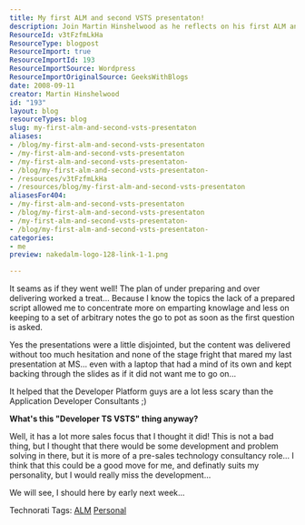 ```yaml
---
title: My first ALM and second VSTS presentaton!
description: Join Martin Hinshelwood as he reflects on his first ALM and VSTS presentations, sharing insights on preparation, delivery, and the evolving tech landscape.
ResourceId: v3tFzfmLkHa
ResourceType: blogpost
ResourceImport: true
ResourceImportId: 193
ResourceImportSource: Wordpress
ResourceImportOriginalSource: GeeksWithBlogs
date: 2008-09-11
creator: Martin Hinshelwood
id: "193"
layout: blog
resourceTypes: blog
slug: my-first-alm-and-second-vsts-presentaton
aliases:
- /blog/my-first-alm-and-second-vsts-presentaton
- /my-first-alm-and-second-vsts-presentaton
- /my-first-alm-and-second-vsts-presentaton-
- /blog/my-first-alm-and-second-vsts-presentaton-
- /resources/v3tFzfmLkHa
- /resources/blog/my-first-alm-and-second-vsts-presentaton
aliasesFor404:
- /my-first-alm-and-second-vsts-presentaton
- /blog/my-first-alm-and-second-vsts-presentaton
- /my-first-alm-and-second-vsts-presentaton-
- /blog/my-first-alm-and-second-vsts-presentaton-
categories:
- me
preview: nakedalm-logo-128-link-1-1.png

---
```

It seams as if they went well! The plan of under preparing and over delivering worked a treat... Because I know the topics the lack of a prepared script allowed me to concentrate more on emparting knowlage and less on keeping to a set of arbitrary notes the go to pot as soon as the first question is asked.

Yes the presentations were a little disjointed, but the content was delivered without too much hesitation and none of the stage fright that mared my last presentation at MS... even with a laptop that had a mind of its own and kept backing through the slides as if it did not want me to go on...

It helped that the Developer Platform guys are a lot less scary than the Application Developer Consultants ;)

**What's this "Developer TS VSTS" thing anyway?**

Well, it has a lot more sales focus that I thought it did! This is not a bad thing, but I thought that there would be some development and problem solving in there, but it is more of a pre-sales technology consultancy role... I think that this could be a good move for me, and definatly suits my personality, but I would really miss the development...

We will see, I should here by early next week...

Technorati Tags: [ALM](http://technorati.com/tags/ALM) [Personal](http://technorati.com/tags/Personal)
